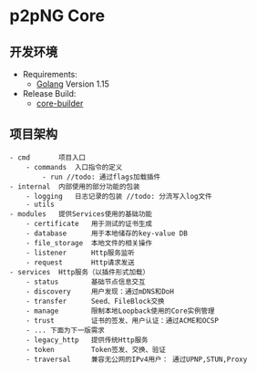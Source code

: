 # p2pNG Core
## 开发环境
- Requirements: 
    - [Golang](https://golang.org/dl/) Version 1.15
- Release Build:
    - [core-builder](https://github.com/p2pNG/core-builder)

## 项目架构
```
- cmd       项目入口
    - commands  入口指令的定义
        - run //todo: 通过flags加载插件
- internal  内部使用的部分功能的包装
    - logging   日志记录的包装 //todo: 分流写入log文件
    - utils
- modules   提供Services使用的基础功能
    - certificate   用于测试的证书生成
    - database      用于本地储存的key-value DB
    - file_storage  本地文件的相关操作
    - listener      Http服务监听
    - request       Http请求发送   
- services  Http服务（以插件形式加载）
    - status        基础节点信息交互
    - discovery     用户发现：通过mDNS和DoH
    - transfer      Seed、FileBlock交换
    - manage        限制本地Loopback使用的Core实例管理
    - trust         证书的签发、用户认证：通过ACME和OCSP
    - ... 下面为下一版需求
    - legacy_http   提供传统Http服务
    - token         Token签发、交换、验证
    - traversal     兼容无公网的IPv4用户： 通过UPNP,STUN,Proxy
```